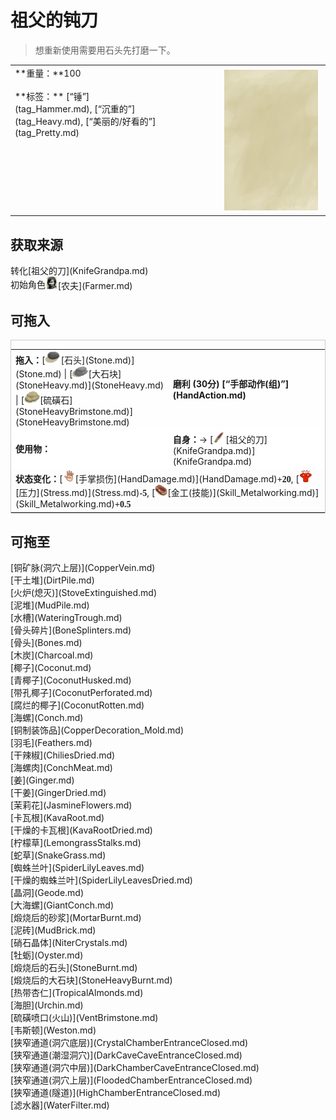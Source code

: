 # 祖父的钝刀  
> 想重新使用需要用石头先打磨一下。  
  
<table class="table table-bordered" data-toggle="table"  data-show-header="false"><thead style="display:none"><tr ><th  style="width:50%;text-align:left;vertical-align:top;"  >title</th><th  style="width:50%;text-align:left;vertical-align:top;"  ></th></tr></thead><tr ><td  style="width:50%;text-align:left;vertical-align:top;"  >**重量：**100<br><br>**标签：**	[“锤”](tag_Hammer.md), [“沉重的”](tag_Heavy.md), [“美丽的/好看的”](tag_Pretty.md)</td><td  style="width:50%;text-align:left;vertical-align:top;"  ><div style="float:right; margin:5px"><div class="gamecard" style="width:150px; height:225px;"><a href="KnifeGrandpaBlunt.md" style="color:black"><img class="bg" decoding="async" src="../wiki/Sprite/BG_SandTop.png" href="a.md" style="max-width:150px;max-height:225px;"><img decoding="async" src="../wiki/Sprite/GrandfathersDagger.png" class="cardimageNoBack" style="transform: translate(-50%, 0%) scale(0.4398826979472141);"><span style="font-size: 25px;">祖父的钝刀</span></a></div></div></td></tr></tbody></table>  
  
## 获取来源  
<div style="display:inline-block"><div class="gamedatalist" style="text-align:left;min-width:200px;min-height:0px;"><div style="display:inline-block"><div style="display:inline-block;vertical-align:middle;">转化</div><div style="display:inline-block;vertical-align:middle;">[祖父的刀](KnifeGrandpa.md)</div></div></div><div class="gamedatalist" style="text-align:left;min-width:200px;min-height:0px;"><div style="display:inline-block"><div style="display:inline-block;vertical-align:middle;">初始角色</div><div style="display:inline-block;vertical-align:middle;"><div style="width:20px;display:inline-block;text-align:center"><img decoding="async" src="../wiki/Sprite/Farmer.png" href="a.md" style="max-width:20px;max-height:20px;"></div>[农夫](Farmer.md)</div></div></div></div>  
  
## 可拖入  
<div  style="border:1px solid #CCC;"><table style="margin-bottom:0px;"><tr><td style="width:40%;text-align:left; background-color:#FEFEFE"><b>拖入：</b>[<div style="width:25px;display:inline-block;text-align:center"><img decoding="async" src="../wiki/Sprite/Stone.png" href="a.md" style="max-width:25px;max-height:25px;"></div>[石头](Stone.md)](Stone.md) | [<div style="width:25px;display:inline-block;text-align:center"><img decoding="async" src="../wiki/Sprite/Sandstone.png" href="a.md" style="max-width:25px;max-height:25px;"></div>[大石块](StoneHeavy.md)](StoneHeavy.md) | [<div style="width:25px;display:inline-block;text-align:center"><img decoding="async" src="../wiki/Sprite/BrimstoneHeavyStone.png" href="a.md" style="max-width:25px;max-height:25px;"></div>[硫磺石](StoneHeavyBrimstone.md)](StoneHeavyBrimstone.md)</td><td style="width:40%;font-size:1em;font-weight:bold;background-color:#FEFEFE">磨利 (<font data-toggle="tooltip" data-placement="top" title="2TP">30分</font>) [“手部动作(组)”](HandAction.md)</td></tr><tr style="background-color:#FFFFFF"><td style=""><b>使用物：</b></td><td style=""><b>自身：</b>→ [<div style="width:20px;display:inline-block;text-align:center"><img decoding="async" src="../wiki/Sprite/GrandfathersDagger.png" href="a.md" style="max-width:20px;max-height:20px;"></div>[祖父的刀](KnifeGrandpa.md)](KnifeGrandpa.md)</td></tr><tr><td colspan="2"><b>状态变化：</b>[<div style="width:20px;display:inline-block;text-align:center"><img decoding="async" src="../wiki/Sprite/Hand.png" href="a.md" style="max-width:20px;max-height:20px;"></div>[手掌损伤](HandDamage.md)](HandDamage.md)<span style="font-family:ui-monospace"><b>+20</b></span>, [<div style="width:20px;display:inline-block;text-align:center"><img decoding="async" src="../wiki/Sprite/Stress.png" href="a.md" style="max-width:20px;max-height:20px;"></div>[压力](Stress.md)](Stress.md)<span style="font-family:ui-monospace"><b>-5</b></span>, [<div style="width:20px;display:inline-block;text-align:center"><img decoding="async" src="../wiki/Sprite/Copper.png" href="a.md" style="max-width:20px;max-height:20px;"></div>[金工(技能)](Skill_Metalworking.md)](Skill_Metalworking.md)<span style="font-family:ui-monospace"><b>+0.5</b></span></td></tr></table></div>  
  
## 可拖至  
<div style="display:inline-block"><div class="gamedatalist" style="text-align:left;min-width:100px;min-height:0px;">[铜矿脉(洞穴上层)](CopperVein.md)</div><div class="gamedatalist" style="text-align:left;min-width:100px;min-height:0px;">[干土堆](DirtPile.md)</div><div class="gamedatalist" style="text-align:left;min-width:100px;min-height:0px;">[火炉(熄灭)](StoveExtinguished.md)</div><div class="gamedatalist" style="text-align:left;min-width:100px;min-height:0px;">[泥堆](MudPile.md)</div><div class="gamedatalist" style="text-align:left;min-width:100px;min-height:0px;">[水槽](WateringTrough.md)</div><div class="gamedatalist" style="text-align:left;min-width:100px;min-height:0px;">[骨头碎片](BoneSplinters.md)</div><div class="gamedatalist" style="text-align:left;min-width:100px;min-height:0px;">[骨头](Bones.md)</div><div class="gamedatalist" style="text-align:left;min-width:100px;min-height:0px;">[木炭](Charcoal.md)</div><div class="gamedatalist" style="text-align:left;min-width:100px;min-height:0px;">[椰子](Coconut.md)</div><div class="gamedatalist" style="text-align:left;min-width:100px;min-height:0px;">[青椰子](CoconutHusked.md)</div><div class="gamedatalist" style="text-align:left;min-width:100px;min-height:0px;">[带孔椰子](CoconutPerforated.md)</div><div class="gamedatalist" style="text-align:left;min-width:100px;min-height:0px;">[腐烂的椰子](CoconutRotten.md)</div><div class="gamedatalist" style="text-align:left;min-width:100px;min-height:0px;">[海螺](Conch.md)</div><div class="gamedatalist" style="text-align:left;min-width:100px;min-height:0px;">[铜制装饰品](CopperDecoration_Mold.md)</div><div class="gamedatalist" style="text-align:left;min-width:100px;min-height:0px;">[羽毛](Feathers.md)</div><div class="gamedatalist" style="text-align:left;min-width:100px;min-height:0px;">[干辣椒](ChiliesDried.md)</div><div class="gamedatalist" style="text-align:left;min-width:100px;min-height:0px;">[海螺肉](ConchMeat.md)</div><div class="gamedatalist" style="text-align:left;min-width:100px;min-height:0px;">[姜](Ginger.md)</div><div class="gamedatalist" style="text-align:left;min-width:100px;min-height:0px;">[干姜](GingerDried.md)</div><div class="gamedatalist" style="text-align:left;min-width:100px;min-height:0px;">[茉莉花](JasmineFlowers.md)</div><div class="gamedatalist" style="text-align:left;min-width:100px;min-height:0px;">[卡瓦根](KavaRoot.md)</div><div class="gamedatalist" style="text-align:left;min-width:100px;min-height:0px;">[干燥的卡瓦根](KavaRootDried.md)</div><div class="gamedatalist" style="text-align:left;min-width:100px;min-height:0px;">[柠檬草](LemongrassStalks.md)</div><div class="gamedatalist" style="text-align:left;min-width:100px;min-height:0px;">[蛇草](SnakeGrass.md)</div><div class="gamedatalist" style="text-align:left;min-width:100px;min-height:0px;">[蜘蛛兰叶](SpiderLilyLeaves.md)</div><div class="gamedatalist" style="text-align:left;min-width:100px;min-height:0px;">[干燥的蜘蛛兰叶](SpiderLilyLeavesDried.md)</div><div class="gamedatalist" style="text-align:left;min-width:100px;min-height:0px;">[晶洞](Geode.md)</div><div class="gamedatalist" style="text-align:left;min-width:100px;min-height:0px;">[大海螺](GiantConch.md)</div><div class="gamedatalist" style="text-align:left;min-width:100px;min-height:0px;">[煅烧后的砂浆](MortarBurnt.md)</div><div class="gamedatalist" style="text-align:left;min-width:100px;min-height:0px;">[泥砖](MudBrick.md)</div><div class="gamedatalist" style="text-align:left;min-width:100px;min-height:0px;">[硝石晶体](NiterCrystals.md)</div><div class="gamedatalist" style="text-align:left;min-width:100px;min-height:0px;">[牡蛎](Oyster.md)</div><div class="gamedatalist" style="text-align:left;min-width:100px;min-height:0px;">[煅烧后的石头](StoneBurnt.md)</div><div class="gamedatalist" style="text-align:left;min-width:100px;min-height:0px;">[煅烧后的大石块](StoneHeavyBurnt.md)</div><div class="gamedatalist" style="text-align:left;min-width:100px;min-height:0px;">[热带杏仁](TropicalAlmonds.md)</div><div class="gamedatalist" style="text-align:left;min-width:100px;min-height:0px;">[海胆](Urchin.md)</div><div class="gamedatalist" style="text-align:left;min-width:100px;min-height:0px;">[硫磺喷口(火山)](VentBrimstone.md)</div><div class="gamedatalist" style="text-align:left;min-width:100px;min-height:0px;">[韦斯顿](Weston.md)</div><div class="gamedatalist" style="text-align:left;min-width:100px;min-height:0px;">[狭窄通道(洞穴底层)](CrystalChamberEntranceClosed.md)</div><div class="gamedatalist" style="text-align:left;min-width:100px;min-height:0px;">[狭窄通道(潮湿洞穴)](DarkCaveCaveEntranceClosed.md)</div><div class="gamedatalist" style="text-align:left;min-width:100px;min-height:0px;">[狭窄通道(洞穴中层)](DarkChamberCaveEntranceClosed.md)</div><div class="gamedatalist" style="text-align:left;min-width:100px;min-height:0px;">[狭窄通道(洞穴上层)](FloodedChamberEntranceClosed.md)</div><div class="gamedatalist" style="text-align:left;min-width:100px;min-height:0px;">[狭窄通道(隧道)](HighChamberEntranceClosed.md)</div><div class="gamedatalist" style="text-align:left;min-width:100px;min-height:0px;">[滤水器](WaterFilter.md)</div></div>  
  


<script>document.title="祖父的钝刀 - 卡牌生存百科 Card Survival Wiki";</script>